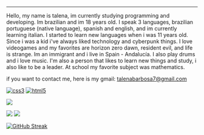 

---
Hello, my name is talena, im currently studying programming and developing.
Im brazilian and im 18 years old. I speak 3 languages, brazilian portuguese (native language), spanish and english, and im currently learning italian. I started to learn new languages when i was 11 years old. 
Since i was a kid i've always liked technology and cyberpunk things. I love videogames and my favorites are horizon zero dawn, resident evil, and life is strange. Im an immigrant and i live in Spain - Andalucía. I also play drums and i love music. I'm also a person that likes to learn new things and study, i also like to be a leader. At school my favorite subject was mathematics.


if you want to contact me, here is my gmail: talenabarbosa7@gmail.com














<a href='https://github.com/shivamkapasia0' target="_blank"><img alt='css3' src='https://img.shields.io/badge/css3-100000?style=for-the-badge&logo=css3&logoColor=020202&labelColor=FFDD00&color=black'/></a>
<a href='https://github.com/shivamkapasia0' target="_blank"><img alt='html5' src='https://img.shields.io/badge/html5-100000?style=for-the-badge&logo=html5&logoColor=FFFFFF&labelColor=000000&color=FF8800'/></a>


![](http://github-profile-summary-cards.vercel.app/api/cards/profile-details?username=talenaa&theme=ayu_mirage)

![](http://github-profile-summary-cards.vercel.app/api/cards/productive-time?username=talenaa&theme=ayu_mirage&utcOffset=8)     ![](http://github-profile-summary-cards.vercel.app/api/cards/stats?username=talenaa&theme=ayu_mirage)
 

[![GitHub Streak](https://github-readme-streak-stats.herokuapp.com?user=talenaa&theme=highcontrast&date_format=M%20j%5B%2C%20Y%5D&mode=weekly&card_width=600&card_height=170)](https://git.io/streak-stats)
